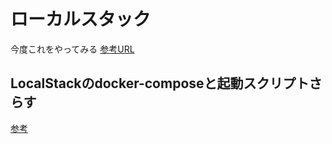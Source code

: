 # ローカルスタック

今度これをやってみる
[参考URL](https://pecorino.tokyo/2020/10/10/localstack/)

## LocalStackのdocker-composeと起動スクリプトさらす
[参考](https://www.tomray.dev/nestjs-docker-compose-postgres#apple-m1-chip-configs)
